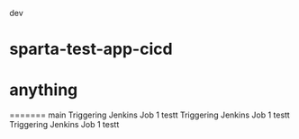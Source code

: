 dev
# sparta-test-app-cicd
# anything
=======
main
Triggering Jenkins Job 1 testt
Triggering Jenkins Job 1 testt
Triggering Jenkins Job 1 testt
